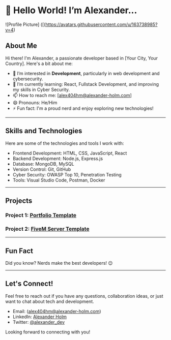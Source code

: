 # 👋 Hello World! I’m Alexander...

![Profile Picture]
([(https://avatars.githubusercontent.com/u/163738985?v=4)
## About Me

Hi there! I'm Alexander, a passionate developer based in [Your City, Your Country]. Here's a bit about me:

- 👀 I’m interested in **Development**, particularly in web development and cybersecurity.
- 🌱 I’m currently learning: React, Fullstack Development, and improving my skills in Cyber Security.
- 📫 How to reach me: [alex404hm@alexander-holm.com]
- 😄 Pronouns: He/Him
- ⚡ Fun fact: I'm a proud nerd and enjoy exploring new technologies!

---

## Skills and Technologies

Here are some of the technologies and tools I work with:

- Frontend Development: HTML, CSS, JavaScript, React
- Backend Development: Node.js, Express.js
- Database: MongoDB, MySQL
- Version Control: Git, GitHub
- Cyber Security: OWASP Top 10, Penetration Testing
- Tools: Visual Studio Code, Postman, Docker

---

## Projects

### Project 1: [Portfolio Template](https://github.com/alex404hm/new-portfolio)

### Project 2: [FiveM Server Template](https://github.com/alex404hm/main)

---

## Fun Fact

Did you know? Nerds make the best developers! 😉

---

## Let's Connect!

Feel free to reach out if you have any questions, collaboration ideas, or just want to chat about tech and development.

- Email: (alex404hm@alexander-holm.com)
- LinkedIn: [Alexander Holm](https://www.linkedin.com/in/alex404hm)
- Twitter: [@alexander_dev](https://twitter.com/alex404hm)

Looking forward to connecting with you!
